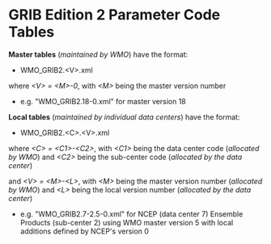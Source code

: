 # GRIB Edition 2 Parameter Code Tables

**Master tables** (_maintained by WMO_) have the format:
- WMO_GRIB2.\<V\>.xml

where _\<V\> = \<M\>-0_, with _\<M\>_ being the master version number
- e.g. "WMO_GRIB2.18-0.xml" for master version 18

**Local tables** (_maintained by individual data centers_) have the format:
- WMO_GRIB2.\<C\>.\<V\>.xml

where _\<C\> = \<C1\>-\<C2\>_, with _\<C1\>_ being the data center code (_allocated by WMO_) and _\<C2\>_ being the sub-center code (_allocated by the data center_)

and _\<V\> = \<M\>-\<L\>_, with _\<M\>_ being the master version number (_allocated by WMO_) and _\<L\>_ being the local version number (_allocated by the data center_)
- e.g. "WMO_GRIB2.7-2.5-0.xml" for NCEP (data center 7) Ensemble Products (sub-center 2) using WMO master version 5 with local additions defined by NCEP's version 0
